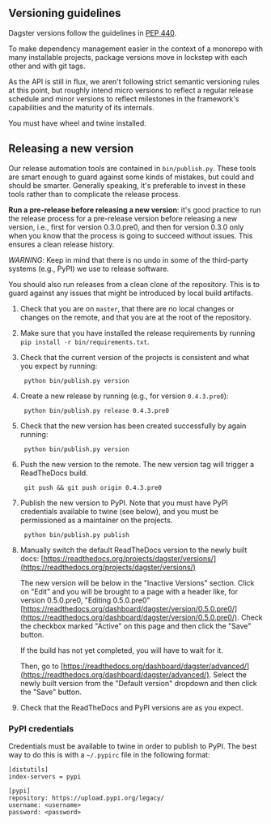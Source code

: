 ## Versioning guidelines

Dagster versions follow the guidelines in [PEP 440](https://www.python.org/dev/peps/pep-0440//).

To make dependency management easier in the context of a monorepo with many installable projects,
package versions move in lockstep with each other and with git tags.

As the API is still in flux, we aren't following strict semantic versioning rules at this point, but
roughly intend micro versions to reflect a regular release schedule and minor versions to reflect
milestones in the framework's capabilities and the maturity of its internals.

You must have wheel and twine installed.

## Releasing a new version

Our release automation tools are contained in `bin/publish.py`. These tools are smart enough to
guard against some kinds of mistakes, but could and should be smarter. Generally speaking, it's
preferable to invest in these tools rather than to complicate the release process.

**Run a pre-release before releasing a new version**: it's good practice to run the release process
for a pre-release version before releasing a new version, i.e., first for version 0.3.0.pre0, and
then for version 0.3.0 only when you know that the process is going to succeed without issues.
This ensures a clean release history.

*WARNING*: Keep in mind that there is no undo in some of the third-party systems (e.g., PyPI) we use to
release software.

You should also run releases from a clean clone of the repository. This is to guard against any
issues that might be introduced by local build artifacts.

1. Check that you are on `master`, that there are no local changes or changes on the remote, and
   that you are at the root of the repository.

2. Make sure that you have installed the release requirements by running
   `pip install -r bin/requirements.txt`.

3. Check that the current version of the projects is consistent and what you expect by running:

        python bin/publish.py version

4. Create a new release by running (e.g., for version `0.4.3.pre0`):

        python bin/publish.py release 0.4.3.pre0

5. Check that the new version has been created successfully by again running:

        python bin/publish.py version

6. Push the new version to the remote. The new version tag will trigger a ReadTheDocs build.

        git push && git push origin 0.4.3.pre0

7. Publish the new version to PyPI. Note that you must have PyPI credentials available to twine
   (see below), and you must be permissioned as a maintainer on the projects.

        python bin/publish.py publish

8. Manually switch the default ReadTheDocs version to the newly built docs:
   [https://readthedocs.org/projects/dagster/versions/](https://readthedocs.org/projects/dagster/versions/)

   The new version will be below in the "Inactive Versions" section. Click on "Edit" and you will
   be brought to a page with a header like, for version 0.5.0.pre0, "Editing 0.5.0.pre0"
   [https://readthedocs.org/dashboard/dagster/version/0.5.0.pre0/](https://readthedocs.org/dashboard/dagster/version/0.5.0.pre0/).
   Check the checkbox marked "Active" on this page and then click the "Save" button.

   If the build has not yet completed, you will have to wait for it.

   Then, go to 
   [https://readthedocs.org/dashboard/dagster/advanced/](https://readthedocs.org/dashboard/dagster/advanced/).
   Select the newly built version from the "Default version" dropdown and then click the "Save"
   button.

9.  Check that the ReadTheDocs and PyPI versions are as you expect.

### PyPI credentials
Credentials must be available to twine in order to publish to PyPI. The best way to do this is
with a `~/.pypirc` file in the following format:

    [distutils]
    index-servers = pypi

    [pypi]
    repository: https://upload.pypi.org/legacy/
    username: <username>
    password: <password>
